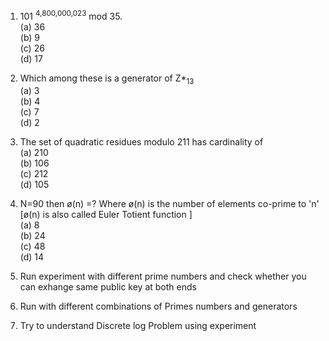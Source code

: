 1. 101 <sup>4,800,000,023</sup> mod 35.  
  (a) 36  
  (b) 9  
  (c) 26  
  (d) 17  

2. Which among these is a generator of Z*<sub>13</sub>  
  (a) 3  
  (b) 4  
  (c) 7  
  (d) 2  

3. The set of quadratic residues modulo 211 has cardinality of  
  (a) 210  
  (b) 106  
  (c) 212  
  (d) 105  

4. N=90 then &#248;(n) =? Where &#248;(n) is the number of elements co-prime to 'n' [&#248;(n) is also called Euler Totient function ]  
  (a) 8  
  (b) 24  
  (c) 48   
  (d) 14  

5. Run experiment with different prime numbers and check whether you can exhange same public key at both ends
6. Run with different combinations of Primes numbers and generators
7. Try to understand Discrete log Problem using experiment
